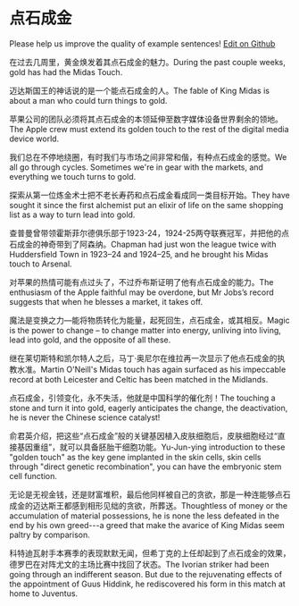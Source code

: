 # 点石成金

Please help us improve the quality of example sentences! [Edit on Github](https://github.com/jiyushe/jiyu-example-sentence-source/blob/main/chinese/dianshichengjin.md)

<p><span class="chinese">在过去几周里，黄金焕发着其点石成金的魅力。</span><span class="english">During the past couple weeks, gold has had the Midas Touch.</span></p>

<p><span class="chinese">迈达斯国王的神话说的是一个能点石成金的人。</span><span class="english">The fable of King Midas is about a man who could turn things to gold.</span></p>

<p><span class="chinese">苹果公司的团队必须将其点石成金的本领延伸至数字媒体设备世界剩余的领地。</span><span class="english">The Apple crew must extend its golden touch to the rest of the digital media device world.</span></p>

<p><span class="chinese">我们总在不停地绕圈，有时我们与市场之间非常和偕，有种点石成金的感觉。</span><span class="english">We all go through cycles. Sometimes we're in gear with the markets, and everything we touch turns to gold.</span></p>

<p><span class="chinese">探索从第一位炼金术士把不老长寿药和点石成金看成同一类目标开始。</span><span class="english">They have sought it since the first alchemist put an elixir of life on the same shopping list as a way to turn lead into gold.</span></p>

<p><span class="chinese">查普曼曾带领霍斯菲尔德俱乐部于1923-24，1924-25两夺联赛冠军，并把他的点石成金的神奇带到了阿森纳。</span><span class="english">Chapman had just won the league twice with Huddersfield Town in 1923–24 and 1924–25, and he brought his Midas touch to Arsenal.</span></p>

<p><span class="chinese">对苹果的热情可能有点过头了，不过乔布斯证明了他有点石成金的能力。</span><span class="english">The enthusiasm of the Apple faithful may be overdone, but Mr Jobs’s record suggests that when he blesses a market, it takes off.</span></p>

<p><span class="chinese">魔法是变换之力—能将物质转化为能量，起死回生，点石成金，或其相反。</span><span class="english">Magic is the power to change – to change matter into energy, unliving into living, lead into gold, and the opposite of all these.</span></p>

<p><span class="chinese">继在莱切斯特和凯尔特人之后，马丁·奥尼尔在维拉再一次显示了他点石成金的执教水准。</span><span class="english">Martin O'Neill's Midas touch has again surfaced as his impeccable record at both Leicester and Celtic has been matched in the Midlands.</span></p>

<p><span class="chinese">点石成金，引领变化，永不失活，他就是中国科学的催化剂！</span><span class="english">The touching a stone and turn it into gold, eagerly anticipates the change, the deactivation, he is never the Chinese science catalyst!</span></p>

<p><span class="chinese">俞君英介绍，把这些“点石成金”般的关键基因植入皮肤细胞后，皮肤细胞经过“直接基因重组”，就可以具备胚胎干细胞功能。</span><span class="english">Yu-Jun-ying introduction to these "golden touch" as the key gene implanted in the skin cells, skin cells through "direct genetic recombination", you can have the embryonic stem cell function.</span></p>

<p><span class="chinese">无论是无视金钱，还是财富堆积，最后他同样被自己的贪欲，那是一种连能够点石成金的迈达斯王都感到相形见绌的贪欲，所葬送。</span><span class="english">Thoughtless of money or the accumulation of material possessions, he is none the less defeated in the end by his own greed---a greed that make the avarice of King Midas seem paltry by comparison.</span></p>

<p><span class="chinese">科特迪瓦射手本赛季的表现默默无闻，但希丁克的上任却起到了点石成金的效果，德罗巴在对阵尤文的主场比赛中找回了状态。</span><span class="english">The Ivorian striker had been going through an indifferent season. But due to the rejuvenating effects of the appointment of Guus Hiddink, he rediscovered his form in this match at home to Juventus.</span></p>

